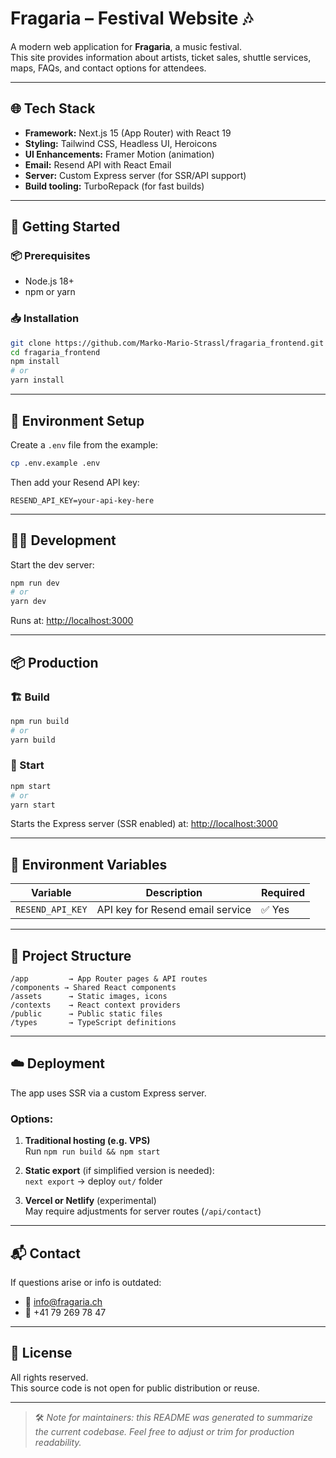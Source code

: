 # Fragaria – Festival Website 🎶

A modern web application for **Fragaria**, a music festival.  
This site provides information about artists, ticket sales, shuttle services, maps, FAQs, and contact options for attendees.

---

## 🌐 Tech Stack

- **Framework:** Next.js 15 (App Router) with React 19
- **Styling:** Tailwind CSS, Headless UI, Heroicons
- **UI Enhancements:** Framer Motion (animation)
- **Email:** Resend API with React Email
- **Server:** Custom Express server (for SSR/API support)
- **Build tooling:** TurboRepack (for fast builds)

---

## 🚀 Getting Started

### 📦 Prerequisites

- Node.js 18+
- npm or yarn

### 📥 Installation

```bash
git clone https://github.com/Marko-Mario-Strassl/fragaria_frontend.git
cd fragaria_frontend
npm install
# or
yarn install
```

---

## 🔐 Environment Setup

Create a `.env` file from the example:
```bash
cp .env.example .env
```

Then add your Resend API key:
```env
RESEND_API_KEY=your-api-key-here
```

---

## 👨‍💻 Development

Start the dev server:

```bash
npm run dev
# or
yarn dev
```

Runs at: [http://localhost:3000](http://localhost:3000)

---

## 📦 Production

### 🏗️ Build

```bash
npm run build
# or
yarn build
```

### 🚀 Start

```bash
npm start
# or
yarn start
```

Starts the Express server (SSR enabled) at: [http://localhost:3000](http://localhost:3000)

---

## 🔧 Environment Variables

| Variable         | Description                       | Required |
|------------------|-----------------------------------|----------|
| `RESEND_API_KEY` | API key for Resend email service  | ✅ Yes   |

---

## 📁 Project Structure

```
/app         → App Router pages & API routes  
/components → Shared React components  
/assets      → Static images, icons  
/contexts    → React context providers  
/public      → Public static files  
/types       → TypeScript definitions  
```

---

## ☁️ Deployment

The app uses SSR via a custom Express server.

### Options:

1. **Traditional hosting (e.g. VPS)**  
   Run `npm run build && npm start`

2. **Static export** (if simplified version is needed):  
   `next export` → deploy `out/` folder

3. **Vercel or Netlify** (experimental)  
   May require adjustments for server routes (`/api/contact`)

---

## 📬 Contact

If questions arise or info is outdated:

- 📧 info@fragaria.ch  
- 📱 +41 79 269 78 47

---

## 📄 License

All rights reserved.  
This source code is not open for public distribution or reuse.

---

> 🛠️ _Note for maintainers: this README was generated to summarize the current codebase. Feel free to adjust or trim for production readability._